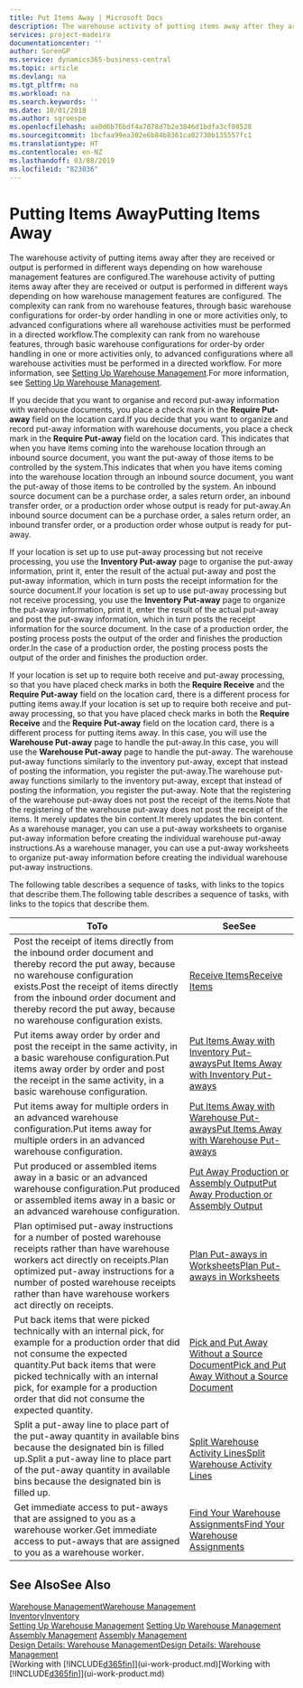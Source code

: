 ```yaml
---
title: Put Items Away | Microsoft Docs
description: The warehouse activity of putting items away after they are received or output is performed in different ways depending on how warehouse management features are configured.
services: project-madeira
documentationcenter: ''
author: SorenGP
ms.service: dynamics365-business-central
ms.topic: article
ms.devlang: na
ms.tgt_pltfrm: na
ms.workload: na
ms.search.keywords: ''
ms.date: 10/01/2018
ms.author: sgroespe
ms.openlocfilehash: aa0d6b76bdf4a7078d7b2e3846d1bdfa3cf08528
ms.sourcegitcommit: 1bcfaa99ea302e6b84b8361ca02730b135557fc1
ms.translationtype: HT
ms.contentlocale: en-NZ
ms.lasthandoff: 03/08/2019
ms.locfileid: "823036"
---
```

# <a name="putting-items-away"></a><span data-ttu-id="0e7bc-103">Putting Items Away</span><span class="sxs-lookup"><span data-stu-id="0e7bc-103">Putting Items Away</span></span>
<span data-ttu-id="0e7bc-104">The warehouse activity of putting items away after they are received or output is performed in different ways depending on how warehouse management features are configured.</span><span class="sxs-lookup"><span data-stu-id="0e7bc-104">The warehouse activity of putting items away after they are received or output is performed in different ways depending on how warehouse management features are configured.</span></span> <span data-ttu-id="0e7bc-105">The complexity can rank from no warehouse features, through basic warehouse configurations for order-by order handling in one or more activities only, to advanced configurations where all warehouse activities must be performed in a directed workflow.</span><span class="sxs-lookup"><span data-stu-id="0e7bc-105">The complexity can rank from no warehouse features, through basic warehouse configurations for order-by order handling in one or more activities only, to advanced configurations where all warehouse activities must be performed in a directed workflow.</span></span> <span data-ttu-id="0e7bc-106">For more information, see [Setting Up Warehouse Management](warehouse-setup-warehouse.md).</span><span class="sxs-lookup"><span data-stu-id="0e7bc-106">For more information, see [Setting Up Warehouse Management](warehouse-setup-warehouse.md).</span></span>

<span data-ttu-id="0e7bc-107">If you decide that you want to organise and record put-away information with warehouse documents, you place a check mark in the **Require Put-away** field on the location card.</span><span class="sxs-lookup"><span data-stu-id="0e7bc-107">If you decide that you want to organize and record put-away information with warehouse documents, you place a check mark in the **Require Put-away** field on the location card.</span></span> <span data-ttu-id="0e7bc-108">This indicates that when you have items coming into the warehouse location through an inbound source document, you want the put-away of those items to be controlled by the system.</span><span class="sxs-lookup"><span data-stu-id="0e7bc-108">This indicates that when you have items coming into the warehouse location through an inbound source document, you want the put-away of those items to be controlled by the system.</span></span> <span data-ttu-id="0e7bc-109">An inbound source document can be a purchase order, a sales return order, an inbound transfer order, or a production order whose output is ready for put-away.</span><span class="sxs-lookup"><span data-stu-id="0e7bc-109">An inbound source document can be a purchase order, a sales return order, an inbound transfer order, or a production order whose output is ready for put-away.</span></span>  

<span data-ttu-id="0e7bc-110">If your location is set up to use put-away processing but not receive processing, you use the **Inventory Put-away** page to organise the put-away information, print it, enter the result of the actual put-away and post the put-away information, which in turn posts the receipt information for the source document.</span><span class="sxs-lookup"><span data-stu-id="0e7bc-110">If your location is set up to use put-away processing but not receive processing, you use the **Inventory Put-away** page to organize the put-away information, print it, enter the result of the actual put-away and post the put-away information, which in turn posts the receipt information for the source document.</span></span> <span data-ttu-id="0e7bc-111">In the case of a production order, the posting process posts the output of the order and finishes the production order.</span><span class="sxs-lookup"><span data-stu-id="0e7bc-111">In the case of a production order, the posting process posts the output of the order and finishes the production order.</span></span>

<span data-ttu-id="0e7bc-112">If your location is set up to require both receive and put-away processing, so that you have placed check marks in both the **Require Receive** and the **Require Put-away** field on the location card, there is a different process for putting items away.</span><span class="sxs-lookup"><span data-stu-id="0e7bc-112">If your location is set up to require both receive and put-away processing, so that you have placed check marks in both the **Require Receive** and the **Require Put-away** field on the location card, there is a different process for putting items away.</span></span> <span data-ttu-id="0e7bc-113">In this case, you will use the **Warehouse Put-away** page to handle the put-away.</span><span class="sxs-lookup"><span data-stu-id="0e7bc-113">In this case, you will use the **Warehouse Put-away** page to handle the put-away.</span></span> <span data-ttu-id="0e7bc-114">The warehouse put-away functions similarly to the inventory put-away, except that instead of posting the information, you register the put-away.</span><span class="sxs-lookup"><span data-stu-id="0e7bc-114">The warehouse put-away functions similarly to the inventory put-away, except that instead of posting the information, you register the put-away.</span></span> <span data-ttu-id="0e7bc-115">Note that the registering of the warehouse put-away does not post the receipt of the items.</span><span class="sxs-lookup"><span data-stu-id="0e7bc-115">Note that the registering of the warehouse put-away does not post the receipt of the items.</span></span> <span data-ttu-id="0e7bc-116">It merely updates the bin content.</span><span class="sxs-lookup"><span data-stu-id="0e7bc-116">It merely updates the bin content.</span></span> <span data-ttu-id="0e7bc-117">As a warehouse manager, you can use a put-away worksheets to organise put-away information before creating the individual warehouse put-away instructions.</span><span class="sxs-lookup"><span data-stu-id="0e7bc-117">As a warehouse manager, you can use a put-away worksheets to organize put-away information before creating the individual warehouse put-away instructions.</span></span>

<span data-ttu-id="0e7bc-118">The following table describes a sequence of tasks, with links to the topics that describe them.</span><span class="sxs-lookup"><span data-stu-id="0e7bc-118">The following table describes a sequence of tasks, with links to the topics that describe them.</span></span>   

|<span data-ttu-id="0e7bc-119">**To**</span><span class="sxs-lookup"><span data-stu-id="0e7bc-119">**To**</span></span>|<span data-ttu-id="0e7bc-120">**See**</span><span class="sxs-lookup"><span data-stu-id="0e7bc-120">**See**</span></span>|  
|------------|-------------|  
|<span data-ttu-id="0e7bc-121">Post the receipt of items directly from the inbound order document and thereby record the put away, because no warehouse configuration exists.</span><span class="sxs-lookup"><span data-stu-id="0e7bc-121">Post the receipt of items directly from the inbound order document and thereby record the put away, because no warehouse configuration exists.</span></span>|[<span data-ttu-id="0e7bc-122">Receive Items</span><span class="sxs-lookup"><span data-stu-id="0e7bc-122">Receive Items</span></span>](warehouse-how-receive-items.md)|  
|<span data-ttu-id="0e7bc-123">Put items away order by order and post the receipt in the same activity, in a basic warehouse configuration.</span><span class="sxs-lookup"><span data-stu-id="0e7bc-123">Put items away order by order and post the receipt in the same activity, in a basic warehouse configuration.</span></span>|[<span data-ttu-id="0e7bc-124">Put Items Away with Inventory Put-aways</span><span class="sxs-lookup"><span data-stu-id="0e7bc-124">Put Items Away with Inventory Put-aways</span></span>](warehouse-how-to-put-items-away-with-inventory-put-aways.md)|  
|<span data-ttu-id="0e7bc-125">Put items away for multiple orders in an advanced warehouse configuration.</span><span class="sxs-lookup"><span data-stu-id="0e7bc-125">Put items away for multiple orders in an advanced warehouse configuration.</span></span>|[<span data-ttu-id="0e7bc-126">Put Items Away with Warehouse Put-aways</span><span class="sxs-lookup"><span data-stu-id="0e7bc-126">Put Items Away with Warehouse Put-aways</span></span>](warehouse-how-to-put-items-away-with-warehouse-put-aways.md)|  
|<span data-ttu-id="0e7bc-127">Put produced or assembled items away in a basic or an advanced warehouse configuration.</span><span class="sxs-lookup"><span data-stu-id="0e7bc-127">Put produced or assembled items away in a basic or an advanced warehouse configuration.</span></span>|[<span data-ttu-id="0e7bc-128">Put Away Production or Assembly Output</span><span class="sxs-lookup"><span data-stu-id="0e7bc-128">Put Away Production or Assembly Output</span></span>](warehouse-how-to-put-away-production-output.md)|
|<span data-ttu-id="0e7bc-129">Plan optimised put-away instructions for a number of posted warehouse receipts rather than have warehouse workers act directly on receipts.</span><span class="sxs-lookup"><span data-stu-id="0e7bc-129">Plan optimized put-away instructions for a number of posted warehouse receipts rather than have warehouse workers act directly on receipts.</span></span>|[<span data-ttu-id="0e7bc-130">Plan Put-aways in Worksheets</span><span class="sxs-lookup"><span data-stu-id="0e7bc-130">Plan Put-aways in Worksheets</span></span>](warehouse-how-to-plan-put-aways-in-worksheets.md)|  
|<span data-ttu-id="0e7bc-131">Put back items that were picked technically with an internal pick, for example for a production order that did not consume the expected quantity.</span><span class="sxs-lookup"><span data-stu-id="0e7bc-131">Put back items that were picked technically with an internal pick, for example for a production order that did not consume the expected quantity.</span></span>|[<span data-ttu-id="0e7bc-132">Pick and Put Away Without a Source Document</span><span class="sxs-lookup"><span data-stu-id="0e7bc-132">Pick and Put Away Without a Source Document</span></span>](warehouse-how-to-create-put-aways-from-internal-put-aways.md)|
|<span data-ttu-id="0e7bc-133">Split a put-away line to place part of the put-away quantity in available bins because the designated bin is filled up.</span><span class="sxs-lookup"><span data-stu-id="0e7bc-133">Split a put-away line to place part of the put-away quantity in available bins because the designated bin is filled up.</span></span>|[<span data-ttu-id="0e7bc-134">Split Warehouse Activity Lines</span><span class="sxs-lookup"><span data-stu-id="0e7bc-134">Split Warehouse Activity Lines</span></span>](warehouse-how-to-split-warehouse-activity-lines.md)|
|<span data-ttu-id="0e7bc-135">Get immediate access to put-aways that are assigned to you as a warehouse worker.</span><span class="sxs-lookup"><span data-stu-id="0e7bc-135">Get immediate access to put-aways that are assigned to you as a warehouse worker.</span></span>|[<span data-ttu-id="0e7bc-136">Find Your Warehouse Assignments</span><span class="sxs-lookup"><span data-stu-id="0e7bc-136">Find Your Warehouse Assignments</span></span>](warehouse-how-to-find-your-warehouse-assignments.md)|    

## <a name="see-also"></a><span data-ttu-id="0e7bc-137">See Also</span><span class="sxs-lookup"><span data-stu-id="0e7bc-137">See Also</span></span>  
[<span data-ttu-id="0e7bc-138">Warehouse Management</span><span class="sxs-lookup"><span data-stu-id="0e7bc-138">Warehouse Management</span></span>](warehouse-manage-warehouse.md)  
[<span data-ttu-id="0e7bc-139">Inventory</span><span class="sxs-lookup"><span data-stu-id="0e7bc-139">Inventory</span></span>](inventory-manage-inventory.md)  
<span data-ttu-id="0e7bc-140">[Setting Up Warehouse Management](warehouse-setup-warehouse.md)   </span><span class="sxs-lookup"><span data-stu-id="0e7bc-140">[Setting Up Warehouse Management](warehouse-setup-warehouse.md)   </span></span>  
<span data-ttu-id="0e7bc-141">[Assembly Management](assembly-assemble-items.md)  </span><span class="sxs-lookup"><span data-stu-id="0e7bc-141">[Assembly Management](assembly-assemble-items.md)  </span></span>  
[<span data-ttu-id="0e7bc-142">Design Details: Warehouse Management</span><span class="sxs-lookup"><span data-stu-id="0e7bc-142">Design Details: Warehouse Management</span></span>](design-details-warehouse-management.md)  
<span data-ttu-id="0e7bc-143">[Working with [!INCLUDE[d365fin](includes/d365fin_md.md)]](ui-work-product.md)</span><span class="sxs-lookup"><span data-stu-id="0e7bc-143">[Working with [!INCLUDE[d365fin](includes/d365fin_md.md)]](ui-work-product.md)</span></span>  
